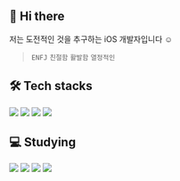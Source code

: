 ## 👋 Hi there
저는 도전적인 것을 추구하는 iOS 개발자입니다 ☺️
> `ENFJ` `친절함` `활발함` `열정적인` 

## 🛠️ Tech stacks
<img src="https://img.shields.io/badge/IOS-000000?style=flat&logo=IOS&logoColor=white"> <img src="https://img.shields.io/badge/Swift-F05138?style=flat&logo=Swift&logoColor=white"> <img src="https://img.shields.io/badge/Git-F05032?style=flat&logo=Git&logoColor=white"> <img src="https://img.shields.io/badge/C++-00599C?style=flat&logo=C%2B%2B&logoColor=white">

## 💻 Studying
<img src="https://img.shields.io/badge/Figma-F24E1E?style=flat&logo=Figma&logoColor=white"> <img src="https://img.shields.io/badge/Firebase-FFCA28?style=flat&logo=Firebase&logoColor=white"> <img src="https://img.shields.io/badge/Docker-2496ED?style=flat&logo=Docker&logoColor=white"> <img src="https://img.shields.io/badge/Python-3776AB?style=flat&logo=Python&logoColor=white">
    
